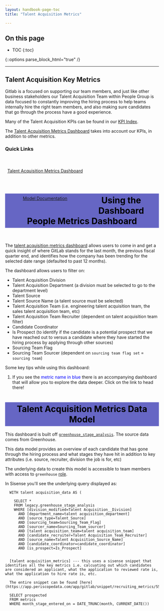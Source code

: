```yaml
---
layout: handbook-page-toc
title: "Talent Acquisition Metrics"

---
```

<link rel="stylesheet" type="text/css" href="/stylesheets/biztech.css" />

## On this page

- TOC
{:toc}

{::options parse_block_html="true" /}

---
## Talent Acquisition Key Metrics

Gitlab is a focused on supporting our team members, and just like other business stakeholders our Talent Acquisition Team within People Group is data focused to constantly improving the hiring process to help teams internally hire the right team members, and also making sure candidates that go through the process have a good experience.

Many of the Talent Acquisition KPIs can be found in our [KPI Index](https://about.gitlab.com/handbook/ceo/kpis/#talent-acquisition-kpis).

The [Talent Acquisition Metrics Dashboard](https://app.periscopedata.com/app/gitlab/668158/Talent-Acquisition-Metrics) takes into account our KPIs, in addition to other metrics.

### Quick Links
<div class="flex-row" markdown="0" style="height:80px">
  <a href="https://app.periscopedata.com/app/gitlab/668158/Recruiting-Metrics" class="btn btn-purple" style="width:50%;height:100%;margin:5px;float:left;display:flex;justify-content:center;align-items:center;">Talent Acquisition Metrics Dashboard</a>
  <a href="https://dbt.gitlabdata.com/#!/model/model.gitlab_snowflake.greenhouse_stage_analysis" class="btn btn-purple" style="width:50%;height:100%;margin:5px;float:left;display:flex;justify-content:center;align-items:center;">Model Documentation</a>
</div>

<style> #headerformat {
background-color: #6666c4; color: black; padding: 5px; text-align: center;
}
</style>
<h1 id="headerformat">Using the Dashboard People Metrics Dashboard</h1>
<br>

The [talent acquisition metrics dashboard](https://app.periscopedata.com/app/gitlab/668158/Recruiting-Metrics) allows users to come in and get a quick insight of where GitLab stands for the last month, the previous fiscal quarter end, and identifies how the company has been trending for the selected date range (defaulted to past 12 months).

The dashboard allows users to filter on:
  - Talent Acquisition Division
  - Talent Acquisition Department (a division must be selected to go to the department level)
  - Talent Source
  - Talent Source Name (a talent source must be selected)
  - Talent Acquisition Team (i.e. engineering talent acquisition team, the sales talent acquisition team, etc)
  - Talent Acquisition Team Recruiter (dependent on talent acquisition team filter)
  - Candidate Coordinator
  - Is Prospect (to identify if the candidate is a potential prospect that we have reached out to versus a candidate where they have started the hiring process by applying through other sources)
  - Sourcing Team Flag
  - Sourcing Team Sourcer (dependent on `sourcing team flag set` = `sourcing team`)


Some key tips while using this dashboard:
1) If you see the <span style="color:blue">metric name in blue</span> there is an accompanying dashboard that will allow you to explore the data deeper. Click on the link to head there!


<style> #headerformat {
background-color: #6666c4; color: black; padding: 5px; text-align: center;
}
</style>
<h1 id="headerformat">Talent Acquisition Metrics Data Model </h1>

This dashboard is built off [`greenhouse_stage_analysis`](https://dbt.gitlabdata.com/#!/model/model.gitlab_snowflake.greenhouse_stage_analysis). The source data comes from Greenhouse.

This data model provides an overview of each candidate that has gone through the hiring process and what stages they have hit in addition to key attributes (i.e. source, recruiter, division the job is for, etc)

The underlying data to create this model is accessible to team members with access to `greenhouse` [role](https://gitlab.com/gitlab-data/analytics/-/blob/master/load/snowflake/roles.yml).

In Sisense you'll see the underlying query displayed as:

```
  WITH talent acquisition_data AS (

    SELECT *
    FROM legacy.greenhouse_stage_analysis
    WHERE [division_modified=Talent Acquisition__Division]
      AND [department_name=talent acquisition_department]
      AND [source_type=Talent_Source]
      AND [sourcing_team=Sourcing_Team_Flag]
      AND [sourcer_name=Sourcing_Team_sourcer]
      AND [talent acquisition_team=talent acquisition_team]
      AND [candidate_recruiter=Talent Acquisition_Team_Recruiter]
      AND [source_name=Talent Acquisition_Source_Name]
      AND [candidate_coordinator=candidate_coordinator]
      AND [is_prospect=Is_Prospect]


  [talent acquisition_metrics] --- this uses a sisense snippet that identifies all the key metrics i.e. calcuating out which candidates are considered an applicant, what the application to reviewed rate is, what the application to hire rate is, etc.

  The entire snippet can be found [here](https://app.periscopedata.com/app/gitlab/snippet/recruiting_metrics/55081acd27f44d7fb1706d47f44b5ae8/edit)

  SELECT prospected
  FROM metrics
  WHERE month_stage_entered_on = DATE_TRUNC(month, CURRENT_DATE())
```
<!-- To see all underlying data models and how they create `greenhouse_stage_analysis` check out the ERD -->









